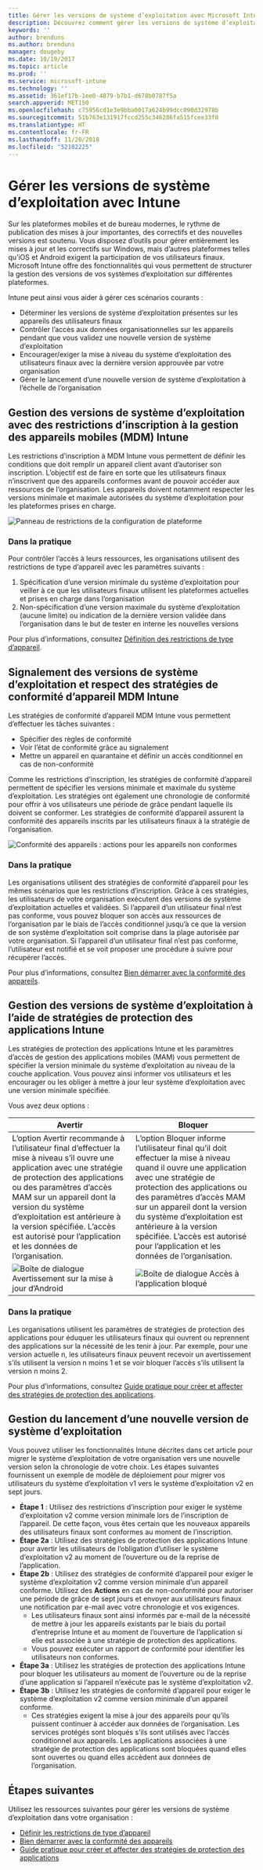 ```yaml
---
title: Gérer les versions de système d’exploitation avec Microsoft Intune
description: Découvrez comment gérer les versions de système d’exploitation sur plusieurs plateformes avec Microsoft Intune.
keywords: ''
author: brenduns
ms.author: brenduns
manager: dougeby
ms.date: 10/19/2017
ms.topic: article
ms.prod: ''
ms.service: microsoft-intune
ms.technology: ''
ms.assetid: 361ef17b-1ee0-4879-b7b1-d678b0787f5a
search.appverid: MET150
ms.openlocfilehash: c75956cd1e3e9bba0017a624b99dcc090d32978b
ms.sourcegitcommit: 51b763e131917fccd255c346286fa515fcee33f0
ms.translationtype: HT
ms.contentlocale: fr-FR
ms.lasthandoff: 11/20/2018
ms.locfileid: "52182225"
---
```

# <a name="manage-operating-system-versions-with-intune"></a>Gérer les versions de système d’exploitation avec Intune
Sur les plateformes mobiles et de bureau modernes, le rythme de publication des mises à jour importantes, des correctifs et des nouvelles versions est soutenu. Vous disposez d’outils pour gérer entièrement les mises à jour et les correctifs sur Windows, mais d’autres plateformes telles qu’iOS et Android exigent la participation de vos utilisateurs finaux.  Microsoft Intune offre des fonctionnalités qui vous permettent de structurer la gestion des versions de vos systèmes d’exploitation sur différentes plateformes.

Intune peut ainsi vous aider à gérer ces scénarios courants : 
- Déterminer les versions de système d’exploitation présentes sur les appareils des utilisateurs finaux
- Contrôler l’accès aux données organisationnelles sur les appareils pendant que vous validez une nouvelle version de système d’exploitation
- Encourager/exiger la mise à niveau du système d’exploitation des utilisateurs finaux avec la dernière version approuvée par votre organisation
- Gérer le lancement d’une nouvelle version de système d’exploitation à l’échelle de l’organisation
  
## <a name="operating-system-version-control-using-intune-mobile-device-management-mdm-enrollment-restrictions"></a>Gestion des versions de système d’exploitation avec des restrictions d’inscription à la gestion des appareils mobiles (MDM) Intune
Les restrictions d’inscription à MDM Intune vous permettent de définir les conditions que doit remplir un appareil client avant d’autoriser son inscription. L’objectif est de faire en sorte que les utilisateurs finaux n’inscrivent que des appareils conformes avant de pouvoir accéder aux ressources de l’organisation. Les appareils doivent notamment respecter les versions minimale et maximale autorisées du système d’exploitation pour les plateformes prises en charge.
 
![Panneau de restrictions de la configuration de plateforme](./media/os-version-platform-configurations.png) 
 
### <a name="in-practice"></a>Dans la pratique
Pour contrôler l’accès à leurs ressources, les organisations utilisent des restrictions de type d’appareil avec les paramètres suivants : 
1. Spécification d’une version minimale du système d’exploitation pour veiller à ce que les utilisateurs finaux utilisent les plateformes actuelles et prises en charge dans l’organisation 
2. Non-spécification d’une version maximale du système d’exploitation (aucune limite) ou indication de la dernière version validée dans l’organisation dans le but de tester en interne les nouvelles versions

Pour plus d’informations, consultez [Définition des restrictions de type d’appareil](https://docs.microsoft.com/intune/enrollment-restrictions-set#set-device-type-restrictions).
 
## <a name="operating-system-version-reporting-and-compliance-with-intune-mdm-device-compliance-policies"></a>Signalement des versions de système d’exploitation et respect des stratégies de conformité d’appareil MDM Intune
Les stratégies de conformité d’appareil MDM Intune vous permettent d’effectuer les tâches suivantes : 
- Spécifier des règles de conformité
- Voir l’état de conformité grâce au signalement
- Mettre un appareil en quarantaine et définir un accès conditionnel en cas de non-conformité

Comme les restrictions d’inscription, les stratégies de conformité d’appareil permettent de spécifier les versions minimale et maximale du système d’exploitation. Les stratégies ont également une chronologie de conformité pour offrir à vos utilisateurs une période de grâce pendant laquelle ils doivent se conformer. Les stratégies de conformité d’appareil assurent la conformité des appareils inscrits par les utilisateurs finaux à la stratégie de l’organisation.

![Conformité des appareils : actions pour les appareils non conformes](./media/os-version-actions-noncompliance.png) 

### <a name="in-practice"></a>Dans la pratique
Les organisations utilisent des stratégies de conformité d’appareil pour les mêmes scénarios que les restrictions d’inscription. Grâce à ces stratégies, les utilisateurs de votre organisation exécutent des versions de système d’exploitation actuelles et validées. Si l’appareil d’un utilisateur final n’est pas conforme, vous pouvez bloquer son accès aux ressources de l’organisation par le biais de l’accès conditionnel jusqu’à ce que la version de son système d’exploitation soit comprise dans la plage autorisée par votre organisation. Si l’appareil d’un utilisateur final n’est pas conforme, l’utilisateur est notifié et se voit proposer une procédure à suivre pour récupérer l’accès.   

Pour plus d’informations, consultez [Bien démarrer avec la conformité des appareils](https://docs.microsoft.com/intune/device-compliance-get-started).
 
## <a name="operating-system-version-controls-using-intune-app-protection-policies"></a>Gestion des versions de système d’exploitation à l’aide de stratégies de protection des applications Intune    
Les stratégies de protection des applications Intune et les paramètres d’accès de gestion des applications mobiles (MAM) vous permettent de spécifier la version minimale du système d’exploitation au niveau de la couche application. Vous pouvez ainsi informer vos utilisateurs et les encourager ou les obliger à mettre à jour leur système d’exploitation avec une version minimale spécifiée.
 
Vous avez deux options : 

|Avertir  |Bloquer  |
|---------|---------|
|L’option Avertir recommande à l’utilisateur final d’effectuer la mise à niveau s’il ouvre une application avec une stratégie de protection des applications ou des paramètres d’accès MAM sur un appareil dont la version du système d’exploitation est antérieure à la version spécifiée. L’accès est autorisé pour l’application et les données de l’organisation.|L’option Bloquer informe l’utilisateur final qu’il doit effectuer la mise à niveau quand il ouvre une application avec une stratégie de protection des applications ou des paramètres d’accès MAM sur un appareil dont la version du système d’exploitation est antérieure à la version spécifiée. L’accès est autorisé pour l’application et les données de l’organisation.|
|![Boîte de dialogue Avertissement sur la mise à jour d’Android](./media/os-version-update-warning.png)    |![Boîte de dialogue Accès à l’application bloqué](./media/os-version-access-blocked.png)          |

 
### <a name="in-practice"></a>Dans la pratique
Les organisations utilisent les paramètres de stratégies de protection des applications pour éduquer les utilisateurs finaux qui ouvrent ou reprennent des applications sur la nécessité de les tenir à jour. Par exemple, pour une version actuelle n, les utilisateurs finaux peuvent recevoir un avertissement s’ils utilisent la version n moins 1 et se voir bloquer l’accès s’ils utilisent la version n moins 2.
 
Pour plus d’informations, consultez [Guide pratique pour créer et affecter des stratégies de protection des applications](https://docs.microsoft.com/intune/app-protection-policies).

## <a name="managing-a-new-operating-system-version-rollout"></a>Gestion du lancement d’une nouvelle version de système d’exploitation
Vous pouvez utiliser les fonctionnalités Intune décrites dans cet article pour migrer le système d’exploitation de votre organisation vers une nouvelle version selon la chronologie de votre choix. Les étapes suivantes fournissent un exemple de modèle de déploiement pour migrer vos utilisateurs du système d’exploitation v1 vers le système d’exploitation v2 en sept jours.
- **Étape 1** : Utilisez des restrictions d’inscription pour exiger le système d’exploitation v2 comme version minimale lors de l’inscription de l’appareil. De cette façon, vous êtes certain que les nouveaux appareils des utilisateurs finaux sont conformes au moment de l’inscription.
- **Étape 2a** : Utilisez des stratégies de protection des applications Intune pour avertir les utilisateurs de l’obligation d’utiliser le système d’exploitation v2 au moment de l’ouverture ou de la reprise de l’application.
- **Étape 2b** : Utilisez des stratégies de conformité d’appareil pour exiger le système d’exploitation v2 comme version minimale d’un appareil conforme. Utilisez des **Actions** en cas de non-conformité pour autoriser une période de grâce de sept jours et envoyer aux utilisateurs finaux une notification par e-mail avec votre chronologie et vos exigences.
  -  Les utilisateurs finaux sont ainsi informés par e-mail de la nécessité de mettre à jour les appareils existants par le biais du portail d’entreprise Intune et au moment de l’ouverture de l’application si elle est associée à une stratégie de protection des applications.
  - Vous pouvez exécuter un rapport de conformité pour identifier les utilisateurs non conformes. 
- **Étape 3a** : Utilisez les stratégies de protection des applications Intune pour bloquer les utilisateurs au moment de l’ouverture ou de la reprise d’une application si l’appareil n’exécute pas le système d’exploitation v2.
- **Étape 3b** : Utilisez les stratégies de conformité d’appareil pour exiger le système d’exploitation v2 comme version minimale d’un appareil conforme.
  - Ces stratégies exigent la mise à jour des appareils pour qu’ils puissent continuer à accéder aux données de l’organisation. Les services protégés sont bloqués s’ils sont utilisés avec l’accès conditionnel aux appareils. Les applications associées à une stratégie de protection des applications sont bloquées quand elles sont ouvertes ou quand elles accèdent aux données de l’organisation.

## <a name="next-steps"></a>Étapes suivantes
Utilisez les ressources suivantes pour gérer les versions de système d’exploitation dans votre organisation : 

- [Définir les restrictions de type d’appareil](https://docs.microsoft.com/intune/enrollment-restrictions-set#set-device-type-restrictions)
- [Bien démarrer avec la conformité des appareils](https://docs.microsoft.com/intune/device-compliance-get-started)
- [Guide pratique pour créer et affecter des stratégies de protection des applications](https://docs.microsoft.com/intune/app-protection-policies)
